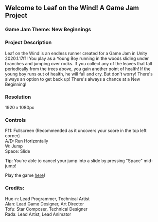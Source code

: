 ## **Welcome to Leaf on the Wind! A Game Jam Project**

### Game Jam Theme: New Beginnings

### Project Description
Leaf on the Wind is an endless runner created for a Game Jam in Unity 2020.1.17f1! You play as a Young Boy running in the woods sliding under branches and jumping over rocks. If you collect any of the leaves that fall periodically from the trees above, you gain another point of health! If the young boy runs out of health, he will fall and cry. But don't worry! There's always an option to get back up! There's always a chance at a New Beginning!

### Resolution
1920 x 1080px

### Controls <br />
F11: Fullscreen (Recommended as it uncovers your score in the top left corner)<br />
A/D: Run Horizontally  <br />
W: Jump  <br />
Space: Slide  <br />

Tip: You're able to cancel your jump into a slide by pressing "Space" mid-jump!

Play the game [here](https://hue-n.github.io/Leaf-on-the-Wind/)!

### Credits:
Hue-n: Lead Programmer, Technical Artist <br />
Alan: Lead Game Designer, Art Director <br />
Tofu: Star Composer, Technical Designer <br />
Rada: Lead Artist, Lead Animator <br />
